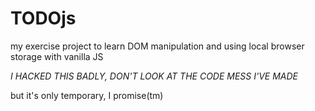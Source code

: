 # TODOjs

my exercise project to learn DOM manipulation and using local browser storage with vanilla JS

_I HACKED THIS BADLY, DON'T LOOK AT THE CODE MESS I'VE MADE_

but it's only temporary, I promise(tm)
